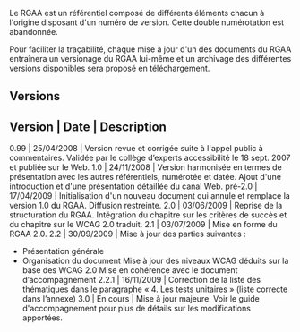 Le RGAA est un référentiel composé de différents éléments chacun à l'origine disposant d'un numéro de version. Cette double numérotation est abandonnée.

Pour faciliter la traçabilité, chaque mise à jour d'un des documents du RGAA entraînera un versionage du RGAA lui-même et un archivage des différentes versions disponibles sera proposé en téléchargement.

Versions
---------------------------------

Version	| Date		| Description
-------------------------------------------------------------------------------
0.99	| 25/04/2008	| Version revue et corrigée suite à l'appel public à commentaires. Validée par le collège d’experts accessibilité le 18 sept. 2007 et publiée sur le Web.
1.0	| 24/11/2008	| Version harmonisée en termes de présentation avec les autres référentiels, numérotée et datée. Ajout d'une introduction et d'une présentation détaillée du canal Web.
pré-2.0	| 17/04/2009	| Initialisation d'un nouveau document qui annule et remplace la version 1.0 du RGAA. Diffusion restreinte.
2.0	| 03/06/2009	| Reprise de la structuration du RGAA. Intégration du chapitre sur les critères de succès et du chapitre sur le WCAG 2.0 traduit.
2.1	| 03/07/2009	| Mise en forme du RGAA 2.0.
2.2	| 30/09/2009	| Mise à jour des parties suivantes :
+ Présentation générale
+ Organisation du document
Mise à jour des niveaux WCAG déduits sur la base des WCAG 2.0 Mise en cohérence avec le document d’accompagnement
2.2.1	| 16/11/2009	| Correction de la liste des thématiques dans le paragraphe « 4. Les tests unitaires » (liste correcte dans l’annexe)
3.0	| En cours	| Mise à jour majeure. Voir le guide d'accompagnement pour plus de détails sur les modifications apportées.
